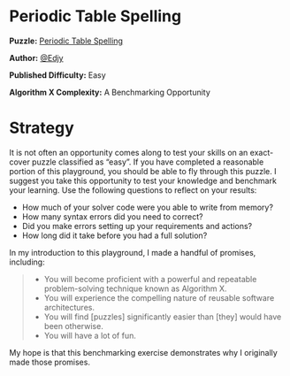 # Periodic Table Spelling

__Puzzle:__ [Periodic Table Spelling](https://www.codingame.com/training/easy/periodic-table-spelling)

__Author:__ [@Edjy](https://www.codingame.com/profile/674fbda5df945919eb37269de9e598e10959853)

__Published Difficulty:__ Easy

__Algorithm X Complexity:__ A Benchmarking Opportunity

# Strategy

It is not often an opportunity comes along to test your skills on an exact-cover puzzle classified as “easy”. If you have completed a reasonable portion of this playground, you should be able to fly through this puzzle. I suggest you take this opportunity to test your knowledge and benchmark your learning. Use the following questions to reflect on your results:

* How much of your solver code were you able to write from memory?
* How many syntax errors did you need to correct?
* Did you make errors setting up your requirements and actions?
* How long did it take before you had a full solution?

In my introduction to this playground, I made a handful of promises, including:

>* You will become proficient with a powerful and repeatable problem-solving technique known as Algorithm X.
>* You will experience the compelling nature of reusable software architectures.
>* You will find [puzzles] significantly easier than [they] would have been otherwise.
>* You will have a lot of fun.

My hope is that this benchmarking exercise demonstrates why I originally made those promises.
